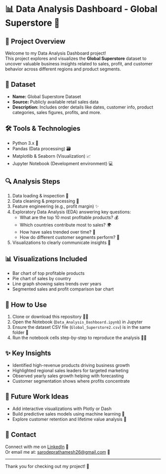 # 📊 Data Analysis Dashboard - Global Superstore 🛒

## 🚀 Project Overview
Welcome to my Data Analysis Dashboard project!  
This project explores and visualizes the **Global Superstore** dataset to uncover valuable business insights related to sales, profit, and customer behavior across different regions and product segments.

## 📁 Dataset
- **Name:** Global Superstore Dataset  
- **Source:** Publicly available retail sales data  
- **Description:** Includes order details like dates, customer info, product categories, sales figures, profits, and more.

## 🛠 Tools & Technologies
- Python 3.x 🐍  
- Pandas (Data processing) 🗃  
- Matplotlib & Seaborn (Visualization) 📈  
- Jupyter Notebook (Development environment) 💻  

## 🔍 Analysis Steps
1. Data loading & inspection 🔄  
2. Data cleaning & preprocessing 🧹  
3. Feature engineering (e.g., profit margin) ✨  
4. Exploratory Data Analysis (EDA) answering key questions:  
   - What are the top 10 most profitable products? 💰  
   - Which countries contribute most to sales? 🌍  
   - How have sales trended over time? 📅  
   - How do different customer segments perform? 🎯  
5. Visualizations to clearly communicate insights 🎨  

## 📊 Visualizations Included
- Bar chart of top profitable products  
- Pie chart of sales by country  
- Line graph showing sales trends over years  
- Segmented sales and profit comparison bar chart

## 📖 How to Use
1. Clone or download this repository 🧑‍💻  
2. Open the Notebook (`Data_Analysis_Dashboard.ipynb`) in Jupyter  
3. Ensure the dataset CSV file (`Global_Superstore2.csv`) is in the same folder 📂  
4. Run the notebook cells step-by-step to reproduce the analysis 🏃‍♂️  

## ✨ Key Insights
- Identified high-revenue products driving business growth  
- Highlighted regional sales leaders for targeted marketing  
- Observed yearly sales growth helping with forecasting  
- Customer segmentation shows where profits concentrate  

## 🔮 Future Work Ideas
- Add interactive visualizations with Plotly or Dash  
- Build predictive sales models using machine learning 🤖  
- Explore customer retention and lifetime value analysis 🔄  

## 🤝 Contact
Connect with me on [LinkedIn](https://www.linkedin.com/in/prathamesh-sarode2004/) 💼  
Or email me at: [sarodeprathamesh26@gmail.com](mailto:sarodeprathamesh26@gmail.com) 📧  

---

Thank you for checking out my project! 🌟
